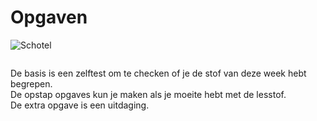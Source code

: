 # Opgaven

![Schotel](/images/saucer.png)



```{tableofcontents}
```

De basis is een zelftest om te checken of je de stof van deze week hebt begrepen.  
De opstap opgaves kun je maken als je moeite hebt met de lesstof.  
De extra opgave is een uitdaging.  